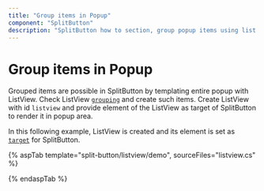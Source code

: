 ```yaml
---
title: "Group items in Popup"
component: "SplitButton"
description: "SplitButton how to section, group popup items using list view component, dialog open on popup item click."
---
```


# Group items in Popup

Grouped items are possible in SplitButton by templating entire popup with ListView. Check ListView [`grouping`](../list-view/grouping#grouping) and create such items. Create ListView with id `listview` and provide element of the ListView as target of SplitButton to render it in popup area.

In this following example, ListView is created and its element is set as [`target`](https://help.syncfusion.com/cr/aspnetcore-js2/Syncfusion.EJ2.SplitButtons.SplitButton.html#Syncfusion_EJ2_SplitButtons_SplitButton_Target) for SplitButton.

{% aspTab template="split-button/listview/demo", sourceFiles="listview.cs" %}

{% endaspTab %}